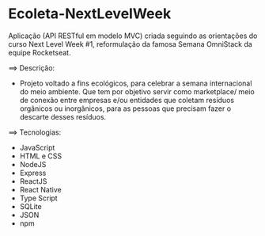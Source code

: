 # Ecoleta-NextLevelWeek
Aplicação (API RESTful em modelo MVC) criada seguindo as orientações do curso Next Level Week #1, reformulação da famosa Semana OmniStack da equipe Rocketseat.

==> Descrição:

- Projeto voltado a fins ecológicos, para celebrar a semana internacional do meio ambiente. Que tem por objetivo servir como marketplace/ meio de conexão entre empresas e/ou entidades que coletam resíduos orgânicos ou inorgânicos, para as pessoas que precisam fazer o descarte desses resíduos.

==> Tecnologias:
- JavaScript
- HTML e CSS
- NodeJS
- Express
- ReactJS
- React Native
- Type Script
- SQLite
- JSON
- npm
